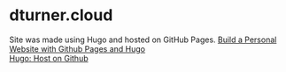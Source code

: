 # dturner.cloud

Site was made using Hugo and hosted on GitHub Pages.
[Build a Personal Website with Github Pages and Hugo](https://levelup.gitconnected.com/build-a-personal-website-with-github-pages-and-hugo-6c68592204c7)\
[Hugo: Host on Github](https://gohugo.io/hosting-and-deployment/hosting-on-github/)
